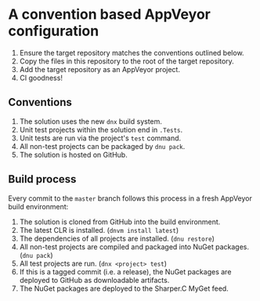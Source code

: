 # A convention based AppVeyor configuration

1. Ensure the target repository matches the conventions outlined below.
2. Copy the files in this repository to the root of the target repository.
3. Add the target repository as an AppVeyor project.
4. CI goodness!


## Conventions

1. The solution uses the new `dnx` build system.
2. Unit test projects within the solution end in `.Tests`.
3. Unit tests are run via the project's `test` command.
4. All non-test projects can be packaged by `dnu pack`.
5. The solution is hosted on GitHub.


## Build process

Every commit to the `master` branch follows this process in a fresh AppVeyor
build environment:

1. The solution is cloned from GitHub into the build environment.
2. The latest CLR is installed. (`dnvm install latest`)
3. The dependencies of all projects are installed. (`dnu restore`)
4. All non-test projects are compiled and packaged into NuGet packages. (`dnu
   pack`)
5. All test projects are run. (`dnx <project> test`)
6. If this is a tagged commit (i.e. a release), the NuGet packages are deployed
   to GitHub as downloadable artifacts.
7. The NuGet packages are deployed to the Sharper.C MyGet feed.
